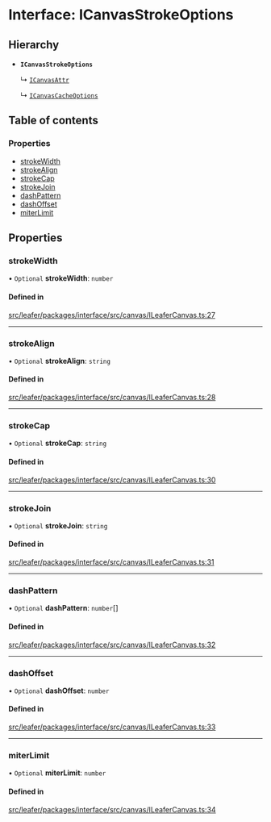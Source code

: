 # Interface: ICanvasStrokeOptions

## Hierarchy

- **`ICanvasStrokeOptions`**

  ↳ [`ICanvasAttr`](ICanvasAttr.md)

  ↳ [`ICanvasCacheOptions`](ICanvasCacheOptions.md)

## Table of contents

### Properties

- [strokeWidth](ICanvasStrokeOptions.md#strokewidth)
- [strokeAlign](ICanvasStrokeOptions.md#strokealign)
- [strokeCap](ICanvasStrokeOptions.md#strokecap)
- [strokeJoin](ICanvasStrokeOptions.md#strokejoin)
- [dashPattern](ICanvasStrokeOptions.md#dashpattern)
- [dashOffset](ICanvasStrokeOptions.md#dashoffset)
- [miterLimit](ICanvasStrokeOptions.md#miterlimit)

## Properties

### strokeWidth

• `Optional` **strokeWidth**: `number`

#### Defined in

[src/leafer/packages/interface/src/canvas/ILeaferCanvas.ts:27](https://github.com/leaferjs/leafer/blob/ddf9650d989917c451947b101193d83f38b9fdcf/packages/interface/src/canvas/ILeaferCanvas.ts#L27)

___

### strokeAlign

• `Optional` **strokeAlign**: `string`

#### Defined in

[src/leafer/packages/interface/src/canvas/ILeaferCanvas.ts:28](https://github.com/leaferjs/leafer/blob/ddf9650d989917c451947b101193d83f38b9fdcf/packages/interface/src/canvas/ILeaferCanvas.ts#L28)

___

### strokeCap

• `Optional` **strokeCap**: `string`

#### Defined in

[src/leafer/packages/interface/src/canvas/ILeaferCanvas.ts:30](https://github.com/leaferjs/leafer/blob/ddf9650d989917c451947b101193d83f38b9fdcf/packages/interface/src/canvas/ILeaferCanvas.ts#L30)

___

### strokeJoin

• `Optional` **strokeJoin**: `string`

#### Defined in

[src/leafer/packages/interface/src/canvas/ILeaferCanvas.ts:31](https://github.com/leaferjs/leafer/blob/ddf9650d989917c451947b101193d83f38b9fdcf/packages/interface/src/canvas/ILeaferCanvas.ts#L31)

___

### dashPattern

• `Optional` **dashPattern**: `number`[]

#### Defined in

[src/leafer/packages/interface/src/canvas/ILeaferCanvas.ts:32](https://github.com/leaferjs/leafer/blob/ddf9650d989917c451947b101193d83f38b9fdcf/packages/interface/src/canvas/ILeaferCanvas.ts#L32)

___

### dashOffset

• `Optional` **dashOffset**: `number`

#### Defined in

[src/leafer/packages/interface/src/canvas/ILeaferCanvas.ts:33](https://github.com/leaferjs/leafer/blob/ddf9650d989917c451947b101193d83f38b9fdcf/packages/interface/src/canvas/ILeaferCanvas.ts#L33)

___

### miterLimit

• `Optional` **miterLimit**: `number`

#### Defined in

[src/leafer/packages/interface/src/canvas/ILeaferCanvas.ts:34](https://github.com/leaferjs/leafer/blob/ddf9650d989917c451947b101193d83f38b9fdcf/packages/interface/src/canvas/ILeaferCanvas.ts#L34)
